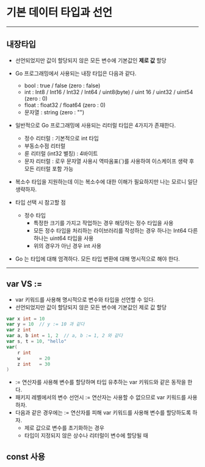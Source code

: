 # 기본 데이터 타입과 선언
***
## 내장타입
- 선언되었지만 값이 할당되지 않은 모든 변수에 기본값인 **제로 값** 할당
- Go 프로그래밍에서 사용되는 내장 타입은 다음과 같다.
  - bool : true / false (zero : false)
  - int : Int8 / Int16 / Int32 / Int64 / uint8(byte) / uint 16 / uint32 / uint54 (zero : 0)
  - float : float32 / float64 (zero : 0)
  - 문자열 : string (zero : "")

- 일반적으로 Go 프로그래밍에 사용되는 리터럴 타입은 4가지가 존재한다.
  - 정수 리터럴 : 기본적으로 int 타입
  - 부동소수점 리터럴
  - 룬 리터럴 (int32 별칭) : 4바이트
  - 문자 리터럴 : 로우 문자열 사용시 역따옴표(`)를 사용하여 이스케이프 생략 후 모든 리터럴 포함 가능
- 복소수 타입을 지원하는데 이는 복소수에 대한 이해가 필요하지만 나는 모르니 일단 생략하자.
- 타입 선택 시 참고할 점
  - 정수 타입
    - 특정한 크기를 가지고 작업하는 경우 해당하는 정수 타입을 사용
    - 모든 정수 타입을 처리하는 라이브러리를 작성하는 경우 하나는 Int64 다른 하나는 uint64 타입을 사용
    - 위의 경우가 아닌 경우 int 사용
- Go 는 타입에 대해 엄격하다. 모든 타입 변환에 대해 명시적으로 해야 한다.

***
## var VS :=
- var 키워드를 사용해 명시적으로 변수와 타입을 선언할 수 있다.
- 선언되었지만 값이 할당되지 않은 모든 변수에 기본값인 제로 값 할당
```go
var x int = 10
var y = 10  // y := 10 과 같다
var z int
var a, b int = 1, 2  // a, b := 1, 2 와 같다
var s, t = 10, "hello"
var(
	r int
	w       = 20
	z int   = 30
)
```
- := 연산자를 사용해 변수를 할당하며 타입 유추하는 var 키워드와 같은 동작을 한다.
- 패키지 레벨에서의 변수 선언시 := 연산자는 사용할 수 없으므로 var 키워드를 사용하자.
- 다음과 같은 경우에는 := 연산자를 피해 var 키워드를 사용해 변수를 할당하도록 하자.
  - 제로 값으로 변수를 초기화하는 경우
  - 타입이 지정되지 않은 상수나 리터럴이 변수에 할당될 때

## const 사용

